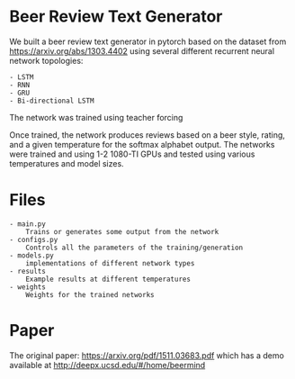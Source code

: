 # Beer Review Text Generator

We built a beer review text generator in pytorch based on the dataset from https://arxiv.org/abs/1303.4402 using several different
recurrent neural network topologies:

    - LSTM
    - RNN
    - GRU
    - Bi-directional LSTM

The network was trained using teacher forcing

Once trained, the network produces reviews based on a beer style, rating, and a given temperature for the softmax alphabet output. 
The networks were trained and using 1-2 1080-TI GPUs and tested using various temperatures and model sizes.



# Files

    - main.py
        Trains or generates some output from the network
    - configs.py
        Controls all the parameters of the training/generation
    - models.py
        implementations of different network types
    - results
        Example results at different temperatures
    - weights
        Weights for the trained networks
        
# Paper

The original paper: https://arxiv.org/pdf/1511.03683.pdf which has a demo available at 
http://deepx.ucsd.edu/#/home/beermind



